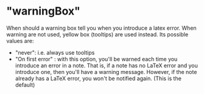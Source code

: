 # "warningBox"
When should a warning box tell you when you introduce a latex error. When warning are not used, yellow box (tooltips) are used instead. Its possible values are:
* "never": i.e.  always use tooltips
* "On first error" : with this option, you'll be warned each time you introduce an error in a note. That is, if a note has no LaTeX error and you introduce one, then you'll have a warning message. However, if the note already has a LaTeX error, you won't be notified again. (This is the default)
